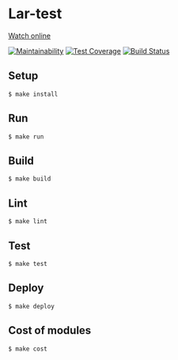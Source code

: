 # Lar-test

[Watch online](http://lar-test.surge.sh)

[![Maintainability](https://api.codeclimate.com/v1/badges/c09e7d6f21e6bffcf8da/maintainability)](https://codeclimate.com/github/Konstantin6487/lar-test/maintainability) [![Test Coverage](https://api.codeclimate.com/v1/badges/c09e7d6f21e6bffcf8da/test_coverage)](https://codeclimate.com/github/Konstantin6487/lar-test/test_coverage) [![Build Status](https://travis-ci.org/Konstantin6487/project-lvl1-s98.svg?branch=master)](https://travis-ci.org/Konstantin6487/project-lvl1-s98)

## Setup

```
$ make install
```

## Run

```
$ make run
```

## Build

```
$ make build
```

## Lint

```
$ make lint
```

## Test

```
$ make test
```

## Deploy

```
$ make deploy
```

## Cost of modules

```
$ make cost
```
